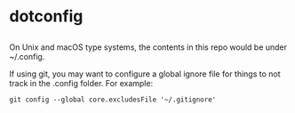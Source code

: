 # dotconfig

##
On Unix and macOS type systems, the contents in this repo would be under ~/.config.  

If using git, you may want to configure a global ignore file for
things to not track in the .config folder. For example:
```
git config --global core.excludesFile '~/.gitignore'
```
